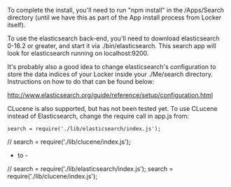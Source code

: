 To complete the install, you'll need to run "npm install" in the /Apps/Search directory (until we have this as part of the App install process from Locker itself). 

To use the elasticsearch back-end, you'll need to download elasticsearch 0-16.2
or greater, and start it via ./bin/elasticsearch.  This search app will look
for elasticsearch running on localhost:9200.

It's probably also a good idea to change elasticsearch's configuration to store
the data indices of your Locker inside your ./Me/search directory.
Instructions on how to do that can be found below:

http://www.elasticsearch.org/guide/reference/setup/configuration.html

CLucene is also supported, but has not been tested yet.  To use CLucene instead of Elasticsearch, change the require call in app.js from:

    search = require('./lib/elasticsearch/index.js');
//  search = require('./lib/clucene/index.js');

- to -

//  search = require('./lib/elasticsearch/index.js');
    search = require('./lib/clucene/index.js');